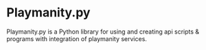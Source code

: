 Playmanity.py
=======================================
Playmanity.py is a Python library for using and creating api scripts & programs with integration of playmanity services.